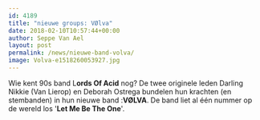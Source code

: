 ```yaml
---
id: 4189
title: "nieuwe groups: VØlva"
date: 2018-02-10T10:57:44+00:00
author: Seppe Van Ael
layout: post
permalink: /news/nieuwe-band-volva/
image: Volva-e1518260053927.jpg
---
```

Wie kent 90s band L**ords Of Acid** nog? De twee originele leden Darling Nikkie (Van Lierop) en Deborah Ostrega bundelen hun krachten (en stembanden) in hun nieuwe band :**VØLVA**. De band liet al één nummer op de wereld los '**Let Me Be The One**'.

&nbsp;